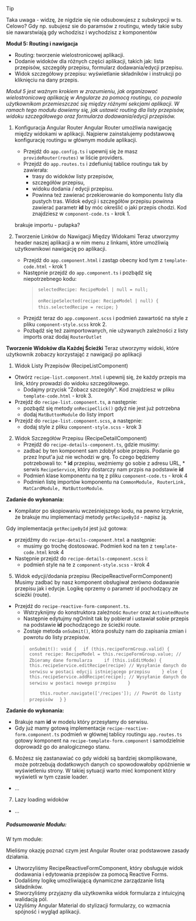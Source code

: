 > [!TIP]
> Taka uwaga - widzę, że nigdzie się nie odsubowujesz z subskrypcji w ts. Celowo? Gdy np. subujesz sie do paramsów z routingu, wtedy takie suby sie nawarstwiają gdy wchodzisz i wychodzisz z komponentów

**Moduł 5: Routing i nawigacja**
* Routing: tworzenie wielostronicowej aplikacji.
* Dodanie widoków dla różnych części aplikacji, takich jak: lista przepisów, szczegóły przepisu, formularz dodawania/edycji przepisu.
* Widok szczegółowy przepisu: wyświetlanie składników i instrukcji po kliknięciu na dany przepis.
  
_Moduł 5 jest ważnym krokiem w zrozumieniu, jak organizować wielostronicową aplikację w Angularze za pomocą routingu, co pozwala użytkownikom przemieszczać się między różnymi sekcjami aplikacji._
_W ramach tego modułu dowiemy się, jak ustawić routing dla listy przepisów, widoku szczegółowego oraz formularza dodawania/edycji przepisów._


1. Konfiguracja Angular Router
  Angular Router umożliwia nawigację między widokami w aplikacji. Najpierw zainstalujemy podstawową konfigurację routingu w głównym module aplikacji.

   * Przejdź do `app.config.ts` i upewnij się że masz `provideRouter(routes)` w liście providers.
   * Przejdź do `app.routes.ts` i zdefiuniuj tablice routingu tak by zawierała:
     * trasy do widoków listy przepisów,
     * szczegółów przepisu,
     * widoku dodania / edycji przepisu. 
     * Powinna też zawierać przekierowanie do komponentu listy dla pustych tras.
   Widok edycji i szczegółów przepisu powinna zawierać parametr **id** by móc określić o jaki przepis chodzi.
   Kod znajdziesz w `component-code.ts` - krok 1.


   brakuje importu - pułapka?



2. Tworzenie Linków do Nawigacji Między Widokami
   Teraz utworzymy header naszej aplikacji a w nim menu z linkami, które umożliwią użytkownikowi nawigację po aplikacji.

    * Przejdź do `app.component.html` i zastąp obecny kod tym z `template-code.html` - krok 1
    * Następnie przejdź do `app.component.ts` i pozbądź się niepotrzebnego kodu:
        > `selectedRecipe: RecipeModel | null = null;`
        >
        > `onRecipeSelected(recipe: RecipeModel | null) {`
        > `  this.selectedRecipe = recipe;`
        > `}`
    * Przejdź teraz do `app.component.scss` i podmień zawartość na style z pliku `component-style.scss` krok 2.
    * Pozbądź się też zaimportowanych, nie używanych zależności z listy imports oraz dodaj `RouterOutlet`


**Tworzenie Widoków dla Każdej Ścieżki**
Teraz utworzymy widoki, które użytkownik zobaczy korzystająć z nawigacji po aplikacji

1. Widok Listy Przepisów (RecipeListComponent)
  * Otwórz `recipe-list.component.html` i upewnij się, że każdy przepis ma link, który prowadzi do widoku szczegółowego.
    * Dodajmy przycisk "Zobacz szczegóły".
      Kod znajdziesz w pliku `template-code.html` - krok 3.
  * Przejdź do `recipe-list.component.ts`, a następnie:
    * pozbądź się metody `onRecipeClick()` gdyż nie jest już potrzebna
    * dodaj `MatButtonModule` do listy import 
  * Przejdź do `recipe-list.component.scss`, a następnie:
    * dodaj style z pliku `component-style.scss` - krok 3

2. Widok Szczegółów Przepisu (RecipeDetailComponent)
   * Przejdź do `recipe-details-component.ts`, gdzie musimy:
    * zadbać by ten komponent sam zdobył sobie przepis. 
        Podanie go przez Input'a już nie wchodzi w grę.
        To czego będziemy potrzebowali to:
          * **id** przepisu, weźmiemy go sobie z adresu URL,
          * serwis `RecipeService`, który dostarczy nam przpis na podstawie **id**
    * Podmień klase komponentu na tę z pliku `component-code.ts` - krok 4
    * Podmień listę importów komponentu na `CommonModule, RouterLink, MatCardModule, MatButtonModule`.

**Zadanie do wykonania:**
  * Kompilator po skopiowaniu wcześniejszego kodu, na pewno krzyknie, że brakuje mu implementacji metody `getRecipeById` - napisz ją.

  Gdy implementacja `getRecipeById` jest już gotowa:
   * przejdźmy do `recipe-details-component.html` a następnie:
     * musimy go trochę dostosować. Podmień kod na ten z `template-code.html` krok 4
   * Następnie przejdź do `recipe-details-component.scss` i:
     * podmień style na te z `component-style.scss` - krok 4

5. Widok edycji/dodania przepisu (RecipeReactiveFormComponent)
  Musimy zadbać by nasz komponent obsługiwał zerówno dodawanie przepisu jak i edycje.
  Logikę oprzemy o parametr id pochodzący ze ścieżki (route).

  * Przejdź do `recipe-reactive-form-component.ts`.
    * Wstrzyknijmy do konstruktora zależnośc  `Router` oraz `ActivatedRoute`
    * Następnie edytujmy ngOnInit tak by pobierał i ustawiał sobie przepis na podstawie **id** pochodzącego ze ścieżki route.
    * Zostaje metoda `onSubmit()`, która posłuży nam do zapisania zmian i powrotu do listy przepisów.
    > `onSubmit(): void {`
    > `  if (this.recipeFormGroup.valid) {`
    > `    const recipe: RecipeModel = this.recipeFormGroup.value; // Zbieramy dane formularza`
    > `    if (this.isEditMode) {`
    > `      this.recipeService.editRecipe(recipe) // Wysyłanie danych do serwisu w postaci edycji istniejącego przepisu`
    > `    } else {`
    > `    this.recipeService.addRecipe(recipe); // Wysyłanie danych do serwisu w postaci nowego przepisu`
    > `    }`
    > 
    > `    this.router.navigate(['/recipes']); // Powrót do listy przepisów`
    > `  }`
    > `}`


**Zadanie do wykonania:**
  * Brakuje nam **id** w modelu który przesyłamy do serwisu.
  * Gdy już mamy gotową implementacje `recipe-reactive-form.component.ts` podmień w głównej tablicy routingu
    `app.routes.ts` gotowy komponent na `recipe-template-form.component` i samodzielnie doprowadź go do analogicznego stanu.



6. Możesz się zastanawiać co gdy widoki są bardziej skomplikowane, może potrzebują dodatkowych danych co spowodowałoby opóźnienie w wyświetleniu strony. W takiej sytuacji warto mieć komponent który wyświetli w tym czasie loader.
  * ...

7. Lazy loading widoków
  * ...

##### Podsumowanie Modułu:
W tym module:

Mieliśmy okazję poznać czym jest Angular Router oraz podstawowe zasady działania.
* Utworzyliśmy RecipeReactiveFormComponent, który obsługuje widok dodawania i edytowania przepisów za pomocą Reactive Forms.
* Dodaliśmy logikę umożliwiającą dynamiczne zarządzanie listą składników.
* Stworzyliśmy przyjazny dla użytkownika widok formularza z intuicyjną walidacją pól.
* Użyliśmy Angular Material do stylizacji formularzy, co wzmacnia spójność i wygląd aplikacji.
